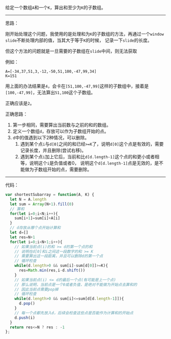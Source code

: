 给定一个数组`A`和一个`K`，算出和至少为`K`的子数组。

-----
思路：

刚开始处理这个问题，我使用的是处理和为`K`的子数组的方法，再通过一个`window slide`不断处理内部的值，当其大于等于`K`的时候，
记录一下`slide`的长度。

但这个方法的问题就是一旦需要的子数组在`slide`中间，则无法获取

例如：
```
A=[-34,37,51,3,-12,-50,51,100,-47,99,34]
K=151
```

用上面的办法结果是`4`，会卡在`[51,100,-47,99]`这样的子数组中，接着是`[100,-47,99]`，无法算出`51,100`这个子数组。

正确应该是`2`。

正确思路：
1. 第一步相同，需要算出当前数与之前的和的数组。
2. 定义一个数组`d`，存放可以作为子数组开始的点。
3. `d`中的值遇到以下2种情况，可以删除。
    1. 遇到某个点`i`与`d[0]`之间的和已经`>=K`了，说明`d[0]`这个点是有效的，需要记录长度，并且删除(尝试右移)。
    2. 遇到某个点`i`加上它后，当前和比`d[d.length-1]`这个点的和更小或者相等，说明这个`i`是负值或者0，
    说明这个`d[d.length-1]`点是无效的，是不能做为子数组开始的点，需要删除。
    
-----
代码：
```js
var shortestSubarray = function(A, K) {
  let N = A.length
  let sum = Array(N+1).fill(0)
  // 算和
  for(let i=0;i<N;i++){
    sum[i+1]=sum[i]+A[i]
  }
  // d存放从哪个点开始计算和
  let d=[]
  let res=N+1
  for(let i=0;i<N+1;i++){
    // 如果当前点(i)的和 >= d的第一个点的和
    // 说明在d[0]和i之间这一段数字的和 >= K
    // 需要算出这一段距离，并且可以删除d的第一个点
    // 循环检查
    while(d.length>0 && sum[i]-sum[d[0]]>=K){
      res=Math.min(res,i-d.shift())
    }
    // 如果当前点(i) <= d的最后一个点(有可能是上一个点)
    // 那么说明，当前点是一个0或者负值，是绝对不能做为开始点去算和的
    // 因此当前点需要pop掉
    // 循环检查
    while(d.length>0 && sum[i]<=sum[d[d.length-1]]){
      d.pop()
    }
    // 每一个点都先放入d，后续会检查这些点是否能作为计算和的开始点
    d.push(i)
  }
  return res<=N ? res : -1
};
```